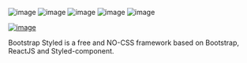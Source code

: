 ![image](https://img.shields.io/badge/version-$PACKAGE_VERSION-green.svg)
![image](https://img.shields.io/badge/node-$NODE_VERSION-brightgreen.svg)
![image](https://img.shields.io/badge/npm-$NPM_VERSION-red.svg)
![image](https://img.shields.io/badge/PRs-welcome-brightgreen.svg)
![image]($IMG_SHIELD_PUBLISHING)

[![image](https://user-images.githubusercontent.com/1866564/38087911-2f85c6e2-3384-11e8-9383-676504307e3f.png)]($CI_PROJECT_URL)

Bootstrap Styled is a free and NO-CSS framework based on Bootstrap, ReactJS and Styled-component.

